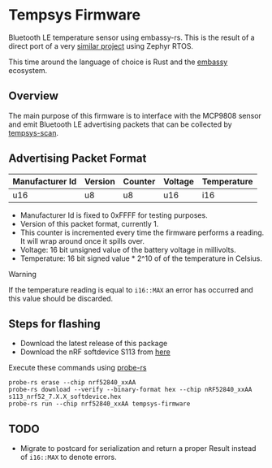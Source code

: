 <!-- vim: set tw=80: -->

# Tempsys Firmware

Bluetooth LE temperature sensor using embassy-rs. This is the result of a
direct port of a very [similar project](https://github.com/fabiojmendes/ble-temp-sensor)
using Zephyr RTOS.

This time around the language of choice is Rust and the [embassy](https://github.com/embassy-rs)
ecosystem.

## Overview

The main purpose of this firmware is to interface with the MCP9808 sensor and
emit Bluetooth LE advertising packets that can be collected by
[tempsys-scan](https://github.com/fabiojmendes/tempsys-scan).

## Advertising Packet Format

| Manufacturer Id | Version | Counter | Voltage | Temperature |
| --------------- | ------- | ------- | ------- | ----------- |
| u16             | u8      | u8      | u16     | i16         |

- Manufacturer Id is fixed to 0xFFFF for testing purposes.
- Version of this packet format, currently 1.
- This counter is incremented every time the firmware performs a reading. It
  will wrap around once it spills over.
- Voltage: 16 bit unsigned value of the battery voltage in millivolts.
- Temperature: 16 bit signed value \* 2^10 of of the temperature in Celsius.

> [!WARNING]
> If the temperature reading is equal to `i16::MAX` an error has occurred and
> this value should be discarded.

## Steps for flashing

- Download the latest release of this package
- Download the nRF softdevice S113 from [here](https://www.nordicsemi.com/Products/Development-software/s113/download)

Execute these commands using [probe-rs](https://probe.rs)

```shell
probe-rs erase --chip nrf52840_xxAA
probe-rs download --verify --binary-format hex --chip nRF52840_xxAA s113_nrf52_7.X.X_softdevice.hex
probe-rs run --chip nrf52840_xxAA tempsys-firmware
```

## TODO

- Migrate to postcard for serialization and return a proper Result instead of
  `i16::MAX` to denote errors.
